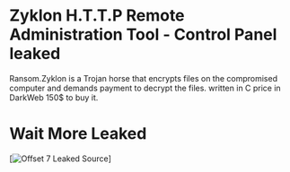 # Zyklon H.T.T.P Remote Administration Tool - Control Panel leaked

Ransom.Zyklon is a Trojan horse that encrypts files on the compromised computer and demands payment to decrypt the files. 
written in C price in DarkWeb 150$ to buy it.

# Wait More Leaked 

[![Offset 7 Leaked Source](http://offset7.com/)]

